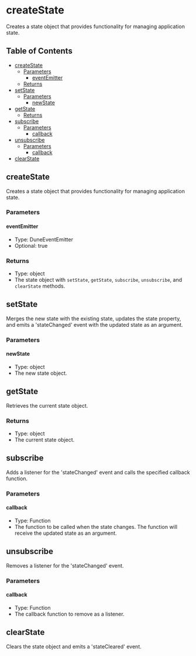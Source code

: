 # createState

Creates a state object that provides functionality for managing application state.

## Table of Contents

- [createState](#createstate)
  - [Parameters](#parameters)
    - [eventEmitter](#eventemitter)
  - [Returns](#returns)
- [setState](#setstate)
  - [Parameters](#parameters-1)
    - [newState](#newstate)
- [getState](#getstate)
  - [Returns](#returns-1)
- [subscribe](#subscribe)
  - [Parameters](#parameters-2)
    - [callback](#callback)
- [unsubscribe](#unsubscribe)
  - [Parameters](#parameters-3)
    - [callback](#callback-1)
- [clearState](#clearstate)

## createState

Creates a state object that provides functionality for managing application state.

### Parameters

#### eventEmitter

- Type: DuneEventEmitter
- Optional: true

### Returns

- Type: object
- The state object with `setState`, `getState`, `subscribe`, `unsubscribe`, and `clearState` methods.

## setState

Merges the new state with the existing state, updates the state property, and emits a 'stateChanged' event with the updated state as an argument.

### Parameters

#### newState

- Type: object
- The new state object.

## getState

Retrieves the current state object.

### Returns

- Type: object
- The current state object.

## subscribe

Adds a listener for the 'stateChanged' event and calls the specified callback function.

### Parameters

#### callback

- Type: Function
- The function to be called when the state changes. The function will receive the updated state as an argument.

## unsubscribe

Removes a listener for the 'stateChanged' event.

### Parameters

#### callback

- Type: Function
- The callback function to remove as a listener.

## clearState

Clears the state object and emits a 'stateCleared' event.
